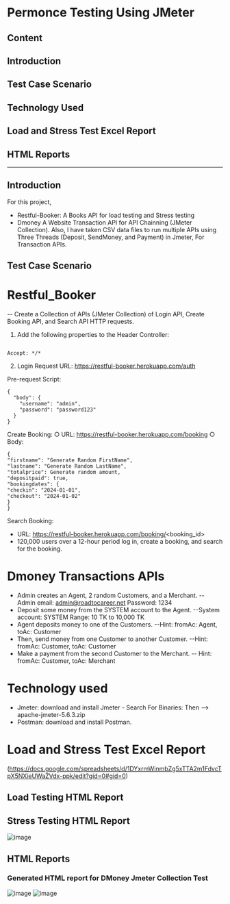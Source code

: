 # Permonce Testing Using JMeter

## Content
## Introduction
## Test Case Scenario
## Technology Used
## Load and Stress Test Excel Report
## HTML Reports


---

## Introduction
For this project, 
- Restful-Booker: A Books API for load testing and Stress testing
- Dmoney A Website Transaction API for API Chainning (JMeter Collection). Also, I have taken CSV data files to run multiple APIs using Three Threads (Deposit, SendMoney, and Payment) in Jmeter, For Transaction APIs.

## Test Case Scenario
# Restful_Booker
 -- Create a Collection of APIs (JMeter Collection) of Login API, Create Booking API, and Search API HTTP requests.
 1. Add the following properties to the Header Controller:
 ```

Accept: */*

```

2. Login
Request URL:
https://restful-booker.herokuapp.com/auth

Pre-request Script:
```
{
  "body": {
    "username": "admin",
    "password": "password123"
  }
}
```
Create Booking:
○ URL: https://restful-booker.herokuapp.com/booking
○ Body:
```
{
"firstname": "Generate Random FirstName",
"lastname": "Generate Random LastName",
"totalprice": Generate random amount,
"depositpaid": true,
"bookingdates": {
"checkin": "2024-01-01",
"checkout": "2024-01-02"
}
}
```
Search Booking:
- URL: https://restful-booker.herokuapp.com/booking/<booking_id&gt;
- 120,000 users over a 12-hour period log in, create a booking, and search for the
booking. 

# Dmoney Transactions APIs
- Admin creates an Agent, 2 random Customers, and a Merchant.
-- Admin email: admin@roadtocareer.net Password: 1234
- Deposit some money from the SYSTEM account to the Agent.
--System account: SYSTEM Range: 10 TK to 10,000 TK
- Agent deposits money to one of the Customers.
--Hint: fromAc: Agent, toAc: Customer
- Then, send money from one Customer to another Customer.
--Hint: fromAc: Customer, toAc: Customer
- Make a payment from the second Customer to the Merchant.
-- Hint: fromAc: Customer, toAc: Merchant


# Technology used
- Jmeter: download and install Jmeter -
Search For Binaries: Then --> apache-jmeter-5.6.3.zip
- Postman: download and install Postman.
# Load and Stress Test Excel Report
(https://docs.google.com/spreadsheets/d/1DYxrmWinmbZg5xTTA2m1FdvcTpX5NXieUWaZVdx-ppk/edit?gid=0#gid=0)

## Load Testing HTML Report


## Stress Testing HTML Report
![image](https://github.com/user-attachments/assets/c019041e-52f9-4c85-b768-6ac580b0943e)


## HTML Reports
### Generated HTML report for DMoney Jmeter Collection Test
![image](https://github.com/user-attachments/assets/7cfdb739-a18a-4055-9836-c1b132a2f53b)
![image](https://github.com/user-attachments/assets/3d0231ab-9f62-485f-80cc-0f2cef2a5f39)








